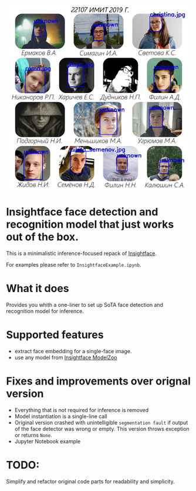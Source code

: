 ![Screenshot](examples/example.jpg)
# Insightface face detection and recognition model that just works out of the box.

This is a minimalistic inference-focused repack of [Insightface](https://github.com/deepinsight/insightface).

For examples please refer to `InsightfaceExample.ipynb`.

# What it does

Provides you whith a one-liner to set up SoTA face detection and recognition model for inference.

# Supported features

- extract face embedding for a single-face image. 
- use any model from [Insightface ModelZoo](https://github.com/deepinsight/insightface/wiki/Model-Zoo) 

# Fixes and improvements over orignal version

- Everything that is not required for inference is removed
- Model instantiation is a single-line call
- Original version crashed with unintelligible `segmentation fault` if output of the face detector was wrong or empty. This version throws exception or returns `None`.
- Jupyter Notebook example


# TODO:

Simplify and refactor original code parts for readability and simplicity.
